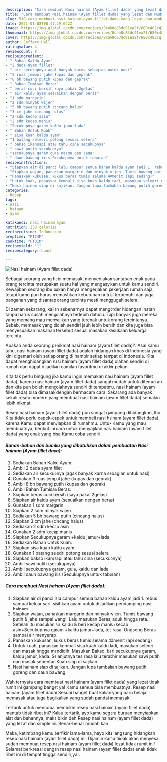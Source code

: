 ```yaml
---
description: "Cara membuat Nasi hainam (Ayam fillet dada) yang lezat dan Mudah Dibuat"
title: "Cara membuat Nasi hainam (Ayam fillet dada) yang lezat dan Mudah Dibuat"
slug: 510-cara-membuat-nasi-hainam-ayam-fillet-dada-yang-lezat-dan-mudah-dibuat
date: 2021-01-08T08:47:29.642Z
image: https://img-global.cpcdn.com/recipes/8cab8c83dc91ea2f/680x482cq70/nasi-hainam-ayam-fillet-dada-foto-resep-utama.jpg
thumbnail: https://img-global.cpcdn.com/recipes/8cab8c83dc91ea2f/680x482cq70/nasi-hainam-ayam-fillet-dada-foto-resep-utama.jpg
cover: https://img-global.cpcdn.com/recipes/8cab8c83dc91ea2f/680x482cq70/nasi-hainam-ayam-fillet-dada-foto-resep-utama.jpg
author: Jeffery Hall
ratingvalue: 4
reviewcount: 8
recipeingredient:
- " Bahan Kaldu Ayam"
- "2 dada ayam fillet"
- " air secukupnya agak banyak karna sebagian untuk nasi"
- "3 ruas jempol jahe kupas dan geprak"
- "8 bh bawang putih kupas dan geprak"
- " Bahan Tumisan Beras"
- " beras cuci bersih saya pakai 2gelas"
- " air kaldu ayam sesuaikan dengan beras"
- "1 sdm margarin"
- "2 sdm minyak wijen"
- "5 bh bawang putih cincang halus"
- "3 cm jahe cincang halus"
- "2 sdm kecap asin"
- "2 sdm kecap manis"
- "Secukupnya garam kaldu jamurlada"
- " Bahan Untuk Kuah"
- " sisa kuah kaldu ayam"
- "1 batang seledri potong sesuai selera"
- " bakso ikansapi atau tahu cina secukupnya"
- " sawi putih secukupnya"
- "secukupnya garam gula kaldu dan lada"
- " daun bawang iris Secukupnya untuk taburan"
recipeinstructions:
- "Siapkan air di panci lalu campur semua bahan kaldu ayam jadi 1. rebus sampai keluar sari. sisihkan ayam untuk di jadikan pendamping nasi hainam"
- "Siapkan wajan, panaskan margarin dan minyak wijen. Tumis bawang putih &amp; jahe sampai wangi. Lalu masukan Beras, aduk hingga rata. Setelah itu masukan air kaldu &amp; beri kecap manis+kecap asin+Secukupnya garam +kaldu jamur+lada, tes rasa. Ongseng Beras sampai air menyerap."
- "Panaskan kukusan, kukus beras tumis selama 40menit (api sedang)"
- "Untuk kuah, panaskan kembali sisa kuah kaldu tadi, masukan seledri dan masak hngga mendidih. Masukan Bakso, beri secukupnya garam, kaldu jamur, kada. Selanjutnya tes rasa lalu terakhir masukan sawi putih dan masak sebentar. Kuah siap di sajikan"
- "Nasi hainam siap di sajikan. Jangan lupa tambahan bawang putih goreng dan daun bawang"
categories:
- Resep
tags:
- nasi
- hainam
- ayam

katakunci: nasi hainam ayam 
nutrition: 238 calories
recipecuisine: Indonesian
preptime: "PT24M"
cooktime: "PT31M"
recipeyield: "1"
recipecategory: Lunch

---
```



![Nasi hainam (Ayam fillet dada)](https://img-global.cpcdn.com/recipes/8cab8c83dc91ea2f/680x482cq70/nasi-hainam-ayam-fillet-dada-foto-resep-utama.jpg)

Sebagai seorang yang hobi memasak, menyediakan santapan enak pada orang tercinta merupakan suatu hal yang mengasyikan untuk kamu sendiri. Kewajiban seorang ibu bukan hanya mengerjakan pekerjaan rumah saja, tetapi kamu pun harus memastikan kebutuhan nutrisi terpenuhi dan juga panganan yang disantap orang tercinta mesti menggugah selera.

Di zaman  sekarang, kalian sebenarnya dapat mengorder hidangan instan tanpa harus susah mengolahnya terlebih dahulu. Tapi banyak juga mereka yang memang mau menyajikan yang terenak untuk orang tercintanya. Sebab, memasak yang diolah sendiri jauh lebih bersih dan kita juga bisa menyesuaikan makanan tersebut sesuai masakan kesukaan keluarga tercinta. 



Apakah anda seorang penikmat nasi hainam (ayam fillet dada)?. Asal kamu tahu, nasi hainam (ayam fillet dada) adalah hidangan khas di Indonesia yang kini digemari oleh setiap orang di hampir setiap tempat di Indonesia. Kita dapat menghidangkan nasi hainam (ayam fillet dada) olahan sendiri di rumah dan dapat dijadikan camilan favoritmu di akhir pekan.

Kita tak perlu bingung jika kamu ingin memakan nasi hainam (ayam fillet dada), karena nasi hainam (ayam fillet dada) sangat mudah untuk ditemukan dan kita pun boleh mengolahnya sendiri di tempatmu. nasi hainam (ayam fillet dada) bisa dimasak dengan bermacam cara. Sekarang ada banyak sekali resep modern yang membuat nasi hainam (ayam fillet dada) semakin lebih nikmat.

Resep nasi hainam (ayam fillet dada) pun sangat gampang dihidangkan, lho. Kita tidak perlu capek-capek untuk membeli nasi hainam (ayam fillet dada), karena Kamu dapat menyiapkan di rumahmu. Untuk Kamu yang mau membuatnya, berikut ini cara untuk menyajikan nasi hainam (ayam fillet dada) yang enak yang bisa Kamu coba sendiri.

<!--inarticleads1-->

##### Bahan-bahan dan bumbu yang dibutuhkan dalam pembuatan Nasi hainam (Ayam fillet dada):

1. Sediakan  Bahan Kaldu Ayam:
1. Ambil 2 dada ayam fillet
1. Sediakan  air secukupnya (agak banyak karna sebagian untuk nasi)
1. Gunakan 3 ruas jempol jahe (kupas dan geprak)
1. Ambil 8 bh bawang putih (kupas dan geprak)
1. Ambil  Bahan Tumisan Beras:
1. Siapkan  beras cuci bersih (saya pakai 2gelas)
1. Siapkan  air kaldu ayam (sesuaikan dengan beras)
1. Gunakan 1 sdm margarin
1. Siapkan 2 sdm minyak wijen
1. Sediakan 5 bh bawang putih (cincang halus)
1. Siapkan 3 cm jahe (cincang halus)
1. Sediakan 2 sdm kecap asin
1. Gunakan 2 sdm kecap manis
1. Siapkan Secukupnya garam +kaldu jamur+lada
1. Sediakan  Bahan Untuk Kuah:
1. Siapkan  sisa kuah kaldu ayam
1. Gunakan 1 batang seledri potong sesuai selera
1. Siapkan  bakso ikan/sapi atau tahu cina (secukupnya)
1. Ambil  sawi putih (secukupnya)
1. Ambil secukupnya garam, gula, kaldu dan lada
1. Ambil  daun bawang iris (Secukupnya untuk taburan)




<!--inarticleads2-->

##### Cara membuat Nasi hainam (Ayam fillet dada):

1. Siapkan air di panci lalu campur semua bahan kaldu ayam jadi 1. rebus sampai keluar sari. sisihkan ayam untuk di jadikan pendamping nasi hainam
1. Siapkan wajan, panaskan margarin dan minyak wijen. Tumis bawang putih &amp; jahe sampai wangi. Lalu masukan Beras, aduk hingga rata. Setelah itu masukan air kaldu &amp; beri kecap manis+kecap asin+Secukupnya garam +kaldu jamur+lada, tes rasa. Ongseng Beras sampai air menyerap.
1. Panaskan kukusan, kukus beras tumis selama 40menit (api sedang)
1. Untuk kuah, panaskan kembali sisa kuah kaldu tadi, masukan seledri dan masak hngga mendidih. Masukan Bakso, beri secukupnya garam, kaldu jamur, kada. Selanjutnya tes rasa lalu terakhir masukan sawi putih dan masak sebentar. Kuah siap di sajikan
1. Nasi hainam siap di sajikan. Jangan lupa tambahan bawang putih goreng dan daun bawang




Wah ternyata cara membuat nasi hainam (ayam fillet dada) yang lezat tidak rumit ini gampang banget ya! Kamu semua bisa membuatnya. Resep nasi hainam (ayam fillet dada) Sesuai banget buat kalian yang baru belajar memasak atau juga bagi kalian yang sudah pandai memasak.

Tertarik untuk mencoba membikin resep nasi hainam (ayam fillet dada) mantab tidak ribet ini? Kalau tertarik, ayo kamu segera buruan menyiapkan alat dan bahannya, maka bikin deh Resep nasi hainam (ayam fillet dada) yang lezat dan simple ini. Benar-benar mudah kan. 

Maka, ketimbang kamu berfikir lama-lama, hayo kita langsung hidangkan resep nasi hainam (ayam fillet dada) ini. Dijamin kamu tiidak akan menyesal sudah membuat resep nasi hainam (ayam fillet dada) lezat tidak rumit ini! Selamat berkreasi dengan resep nasi hainam (ayam fillet dada) enak tidak ribet ini di tempat tinggal sendiri,ya!.

